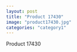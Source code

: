 ```yaml
---
layout: post
title: "Product 17430"
image: "product17430.jpg"
categories: "category1"
---
```

Product 17430
